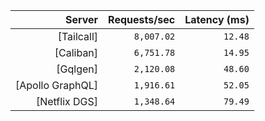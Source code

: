 <!-- PERFORMANCE_RESULTS_START -->

| Server | Requests/sec | Latency (ms) |
|--------:|--------------:|--------------:|
| [Tailcall] | `8,007.02` | `12.48` |
| [Caliban] | `6,751.78` | `14.95` |
| [Gqlgen] | `2,120.08` | `48.60` |
| [Apollo GraphQL] | `1,916.61` | `52.05` |
| [Netflix DGS] | `1,348.64` | `79.49` |

<!-- PERFORMANCE_RESULTS_END -->
